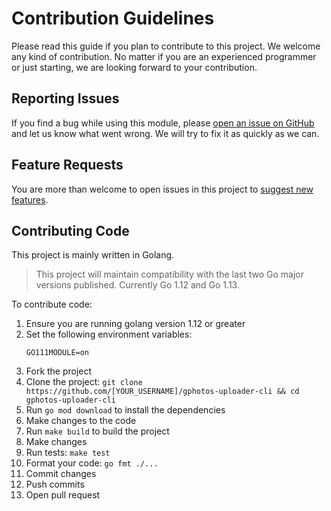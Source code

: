 # Contribution Guidelines
Please read this guide if you plan to contribute to this project. We welcome any kind of contribution. No matter if you are an experienced programmer or just starting, we are looking forward to your contribution.

## Reporting Issues
If you find a bug while using this module, please [open an issue on GitHub](https://github.com/gphotosuploader/google-photos-api-client-go/issues/new?assignees=pacoorozco&labels=bug&template=bug_report.md) and let us know what went wrong. We will try to fix it as quickly as we can.

## Feature Requests
You are more than welcome to open issues in this project to [suggest new features](https://github.com/gphotosuploader/google-photos-api-client-go/issues/new?assignees=&labels=feature+request&template=feature_request.md).

## Contributing Code
This project is mainly written in Golang.

> This project will maintain compatibility with the last two Go major versions published. Currently Go 1.12 and Go 1.13.

To contribute code:
1. Ensure you are running golang version 1.12 or greater
2. Set the following environment variables:
    ```
    GO111MODULE=on
    ```
3. Fork the project
4. Clone the project: `git clone https://github.com/[YOUR_USERNAME]/gphotos-uploader-cli && cd gphotos-uploader-cli`
5. Run `go mod download` to install the dependencies
6. Make changes to the code
7. Run `make build` to build the project
8. Make changes
9. Run tests: `make test`
10. Format your code: `go fmt ./...`
11. Commit changes
12. Push commits
13. Open pull request
